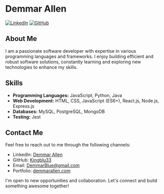 # Demmar Allen

[![LinkedIn](https://img.shields.io/badge/LinkedIn-Connect-blue.svg)](https://www.linkedin.com/in/demmar-allen-94179b194/)
[![GitHub](https://img.shields.io/badge/GitHub-Follow-lightgrey.svg)](https://github.com/Kingblu33)

## About Me

I am a passionate software developer with expertise in various programming languages and frameworks. I enjoy building efficient and robust software solutions, constantly learning and exploring new technologies to enhance my skills.

## Skills

- **Programming Languages:** JavaScript, Python, Java
- **Web Development:** HTML, CSS, JavaScript (ES6+), React.js, Node.js, Express.js
- **Databases:** MySQL, PostgreSQL, MongoDB
- **Testing:** Jest

## Contact Me

Feel free to reach out to me through the following channels:

- LinkedIn: [Demmar Allen](https://www.linkedin.com/in/demmar-allen-94179b194/)
- GitHub: [Kingblu33](https://github.com/Kingblu33)
- Email: DemmarBlue@gmail.com
- Portfolio: [demmarallen.com](https://www.demmarallen.com)

I'm open to new opportunities and collaboration. Let's connect and build something awesome together!
